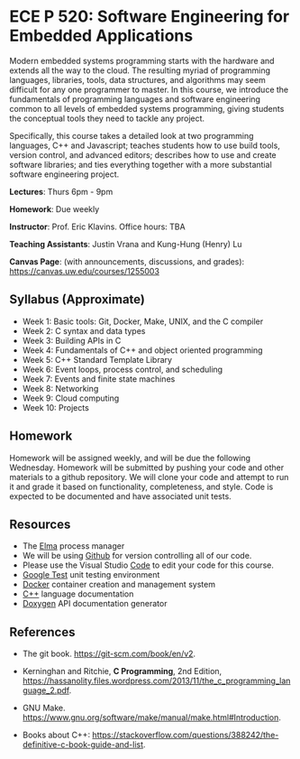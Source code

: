 # ECE P 520: Software Engineering for Embedded Applications

Modern embedded systems programming starts with the hardware and extends all the way to the cloud. The resulting myriad of programming languages, libraries, tools, data structures, and algorithms may seem difficult for any one programmer to master. In this course, we introduce the fundamentals of programming languages and software engineering common to all levels of embedded systems programming, giving students the conceptual tools they need to tackle any project.

Specifically, this course takes a detailed look at two programming languages, C++ and Javascript; teaches students how to use build tools, version control, and advanced editors; describes how to use and create software libraries; and ties everything together with a more substantial software engineering project.

**Lectures**: Thurs 6pm - 9pm

**Homework**: Due weekly

**Instructor**: Prof. Eric Klavins. Office hours: TBA

**Teaching Assistants**: Justin Vrana and Kung-Hung (Henry) Lu

**Canvas Page**: (with announcements, discussions, and grades): https://canvas.uw.edu/courses/1255003 

## Syllabus (Approximate)

* Week 1: Basic tools: Git, Docker, Make, UNIX, and the C compiler
* Week 2: C syntax and data types
* Week 3: Building APIs in C
* Week 4: Fundamentals of C++ and object oriented programming
* Week 5: C++ Standard Template Library
* Week 6: Event loops, process control, and scheduling
* Week 7: Events and finite state machines
* Week 8: Networking
* Week 9: Cloud computing
* Week 10: Projects

## Homework

Homework will be assigned weekly, and will be due the following Wednesday. Homework will be submitted by pushing your code and other materials to a github repository. We will clone your code and attempt to run it and grade it based on functionality, completeness, and style. Code is expected to be documented and have associated unit tests. 

## Resources

* The [Elma](https://klavins.github.io/ECEP520/index.html) process manager
* We will be using [Github](https://github.com/) for version controlling all of our code. 
* Please use the Visual Studio [Code](https://code.visualstudio.com/) to edit your code for this course.
* [Google Test](https://github.com/google/googletest) unit testing environment
* [Docker](https://www.docker.com/) container creation and management system
* [C++](http://www.cplusplus.com/) language documentation
* [Doxygen](http://www.doxygen.org/) API documentation generator

## References

* The git book. https://git-scm.com/book/en/v2.

* Kerninghan and Ritchie, **C Programming**, 2nd Edition, https://hassanolity.files.wordpress.com/2013/11/the_c_programming_language_2.pdf.

* GNU Make. https://www.gnu.org/software/make/manual/make.html#Introduction.

* Books about C++: https://stackoverflow.com/questions/388242/the-definitive-c-book-guide-and-list.
